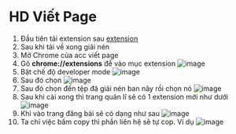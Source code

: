 # HD Viết Page
1. Đầu tiên tải extension sau
[extension](https://github.com/binTNT/vietPage/raw/main/getNamePage.rar)
2. Sau khi tải về xong giải nén
3. Mở Chrome của acc viết page
4. Gõ **chrome://extensions** để vào mục extension
![image](https://github.com/user-attachments/assets/5459df4c-8638-453e-9bee-126f5520e382)
5. Bật chế độ developer mode
![image](https://github.com/user-attachments/assets/1a206efa-39a6-4418-bc19-acd4462bfa5e)
6. Sau đó chọn
![image](https://github.com/user-attachments/assets/2a65ec5c-0e46-436e-be7d-31d5beb5718d)
7. Sau đó chọn đến tệp đã giải nén ban nãy rồi chọn nó
![image](https://github.com/user-attachments/assets/736808f9-7c9c-49e7-ba38-5b167631c429)
8. Sau khi cài xong thì trang quản lí sẽ có 1 extension mới như dưới
![image](https://github.com/user-attachments/assets/7bd34fd8-6788-4aab-b433-b963c1a59abc)
9. Khi vào trang đăng bài sẽ có dạng như sau
![image](https://github.com/user-attachments/assets/18be42fe-52b6-4aae-b364-5dc5eec4f525)
10. Ta chỉ việc bấm copy thì phần liên hệ sẽ tự cop. Ví dụ
![image](https://github.com/user-attachments/assets/dfe12c60-9d1d-43aa-ae58-6666499309b7)

